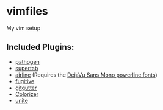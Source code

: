# vimfiles
My vim setup

## Included Plugins:
* [pathogen](https://github.com/tpope/vim-pathogen)
* [supertab](https://github.com/ervandew/supertab)
* [airline](https://github.com/bling/vim-airline) (Requires the [DejaVu Sans Mono powerline fonts](https://github.com/powerline/fonts/tree/master/DejaVuSansMono))
* [fugitive](https://github.com/tpope/vim-fugitive)
* [gitgutter](https://github.com/airblade/vim-gitgutter)
* [Colorizer](https://github.com/chrisbra/Colorizer)
* [unite](https://github.com/Shougo/unite.vim)
